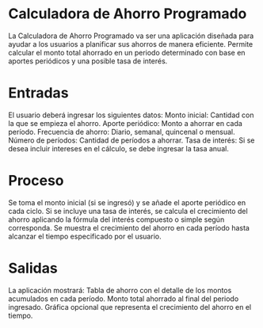 # Calculadora de Ahorro Programado 

La Calculadora de Ahorro Programado va ser una aplicación diseñada para ayudar a los usuarios a planificar sus ahorros de manera eficiente. Permite calcular el monto total ahorrado en un periodo determinado con base en aportes periódicos y una posible tasa de interés.


# Entradas

El usuario deberá ingresar los siguientes datos:
Monto inicial: Cantidad con la que se empieza el ahorro.
Aporte periódico: Monto a ahorrar en cada período.
Frecuencia de ahorro: Diario, semanal, quincenal o mensual.
Número de períodos: Cantidad de períodos a ahorrar.
Tasa de interés: Si se desea incluir intereses en el cálculo, se debe ingresar la tasa anual.

# Proceso

Se toma el monto inicial (si se ingresó) y se añade el aporte periódico en cada ciclo.
Si se incluye una tasa de interés, se calcula el crecimiento del ahorro aplicando la fórmula del interés compuesto o simple según corresponda.
Se muestra el crecimiento del ahorro en cada período hasta alcanzar el tiempo especificado por el usuario.

# Salidas

La aplicación mostrará:
Tabla de ahorro con el detalle de los montos acumulados en cada período.
Monto total ahorrado al final del periodo ingresado.
Gráfica opcional que representa el crecimiento del ahorro en el tiempo.


